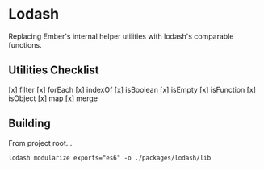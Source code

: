 # Lodash

Replacing Ember's internal helper utilities with lodash's comparable functions.

## Utilities Checklist

[x] filter
[x] forEach
[x] indexOf
[x] isBoolean
[x] isEmpty
[x] isFunction
[x] isObject
[x] map
[x] merge

## Building

From project root...

    lodash modularize exports="es6" -o ./packages/lodash/lib
